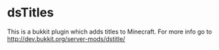 dsTitles
========

This is a bukkit plugin which adds titles to Minecraft.
For more info go to http://dev.bukkit.org/server-mods/dstitle/
